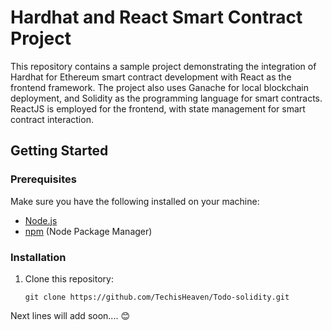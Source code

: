 # Hardhat and React Smart Contract Project

This repository contains a sample project demonstrating the integration of Hardhat for Ethereum smart contract development with React as the frontend framework. The project also uses Ganache for local blockchain deployment, and Solidity as the programming language for smart contracts. ReactJS is employed for the frontend, with state management for smart contract interaction.

## Getting Started

### Prerequisites

Make sure you have the following installed on your machine:

- [Node.js](https://nodejs.org/)
- [npm](https://www.npmjs.com/) (Node Package Manager)

### Installation

1. Clone this repository:

   ```shell
   git clone https://github.com/TechisHeaven/Todo-solidity.git
   ```

Next lines will add soon.... 😊
